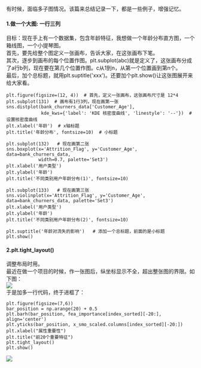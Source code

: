 有时候，面临多子图情况。该篇来总结记录一下，都是一些例子，增强记忆。  
#### 1.做一个大图: 一行三列
目标：现在手上有一个数据集，包含年龄特征，我想做一个年龄分布直方图，一个箱线图，一个小提琴图。  
首先，要先给整个图定义一张画布，告诉大家，在这张画布下笔。  
其次，逐步到画布的每个位置作图。plt.subplot(abc)就是定义了，这张画布分成了a行b列，现在要在第几个位置作图。c从1到n，从第一个位置画到第n个。  
最后，加个总标题，就用plt.suptitle('xxx')。还要加个plt.show()让这张图展开来给大家看。  
```
plt.figure(figsize=(12, 4))  # 首先，定义一张画布，这张画布尺寸是 12*4
plt.subplot(131)  # 画布有1行3列，现在画第一张
sns.distplot(bank_churners_data['Customer_Age'],
             kde_kws={'label': 'KDE 核密度曲线', 'linestyle': '--'})  # 设置核密度曲线
plt.xlabel('年龄')  # x轴标题
plt.title('年龄分布', fontsize=10)  # 小标题

plt.subplot(132)   # 现在画第二张
sns.boxplot(x='Attrition_Flag', y='Customer_Age', data=bank_churners_data,
            width=0.7, palette='Set3')
plt.xlabel('用户类型')
plt.ylabel('年龄')
plt.title('不同类别用户年龄分布(1)', fontsize=10)

plt.subplot(133)   # 现在画第三张
sns.violinplot(x='Attrition_Flag', y='Customer_Age', data=bank_churners_data, palette='Set3')
plt.xlabel('用户类型')
plt.ylabel('年龄')
plt.title('不同类别用户年龄分布(2)', fontsize=10)

plt.suptitle('年龄对流失的影响')   # 添加一个总标题，前面的是小标题
plt.show()
```

#### 2.plt.tight_layout()
调整布局时用。  
最近在做一个项目的时候，作一张图后，纵坐标显示不全，超出整张图的界限。如下图：    
![](https://ftp.bmp.ovh/imgs/2021/01/6a5ae0b8813ac34b.png)    
于是加多一行代码，终于进框了：  
```
plt.figure(figsize=(7,6))
bar_position = np.arange(20) + 0.5
plt.barh(bar_position, fea_importance[index_sorted][-20:], align='center')
plt.yticks(bar_position, x_smo_scaled.columns[index_sorted][-20:])
plt.xlabel("属性重要性")
plt.title("前20个重要特征")
plt.tight_layout()
plt.show()
```
![](https://ftp.bmp.ovh/imgs/2021/01/4521c65c3abc2fe1.png)     
